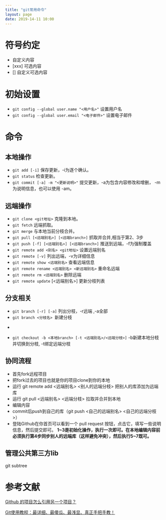 ```yaml
---
title: "git常用命令"
layout: page
date: 2019-14-11 10:00
---
```

# 符号约定
- <xxx> 自定义内容
- [xxx] 可选内容
- [<xxx>] 自定义可选内容
# 初始设置
- ```git config --global user.name "<用户名>"``` 设置用户名
- ```git config --global user.email "<电子邮件>"``` 设置电子邮件
# 命令
## 本地操作
- ```git add [-i]``` 保存更新，-i为逐个确认。
- ```git status``` 检查更新。
- ```git commit [-a] -m "<更新说明>"``` 提交更新，-a为包含内容修改和增删， -m为说明信息，也可以使用 -am。
## 远端操作
- ```git clone <git地址>``` 克隆到本地。
- ```git fetch``` 远端抓取。
- ```git merge``` 与本地当前分枝合并。
- ```git pull [<远端别名>] [<远端branch>]``` 抓取并合并,相当于第2、3步
- ```git push [-f] [<远端别名>] [<远端branch>]``` 推送到远端，-f为强制覆盖
- ```git remote add <别名> <git地址>``` 设置远端别名
- ```git remote [-v]``` 列出远端，-v为详细信息
- ```git remote show <远端别名>``` 查看远端信息
- ```git remote rename <远端别名> <新远端别名>``` 重命名远端
- ```git remote rm <远端别名>``` 删除远端
- ```git remote update``` [<远端别名>] 更新分枝列表
## 分支相关
- ```git branch [-r] [-a]``` 列出分枝，-r远端 ,-a全部
- ```git branch <分枝名> ```新建分枝
- ```git checkout <分枝名> 切换到分枝
- ```git checkout -b <本地branch> [-t <远端别名>/<远端分枝>]``` -b新建本地分枝并切换到分枝, -t绑定远端分枝
## 协同流程
- 首先fork远程项目
- 把fork过去的项目也就是你的项目clone到你的本地
- 运行 git remote add <远端别名> <别人的远端分枝> 把别人的库添加为远端库
- 运行 git pull <远端别名> <远端分枝> 拉取并合并到本地
- 编辑内容
- commit后push到自己的库（git push <自己的远端别名> <自己的远端分枝>）
- 登陆Github在你首页可以看到一个 pull request 按钮，点击它，填写一些说明信息，然后提交即可。
**1~3是初始化操作，执行一次即可。在本地编辑内容前必须执行第4步同步别人的远端库（这样避免冲突），然后执行5~7既可。**

## 管理公共第三方lib
git subtree


# 参考文献

[Github 的项目怎么引用另一个项目？](https://segmentfault.com/q/1010000000670427)

[Git使用教程：最详细、最傻瓜、最浅显、真正手把手教！](https://mp.weixin.qq.com/s?__biz=MjM5NTg2NTU0Ng%3D%3D&chksm=bd5dde3b8a2a572dd32802287436d6bf5048975cd22984a182a967c8d3c35b22ec314f7a3022&idx=4&mid=2656602270&scene=0&sn=5e3842c5850ea0fd425c7886a0591ce4&xtrack=1#rd)